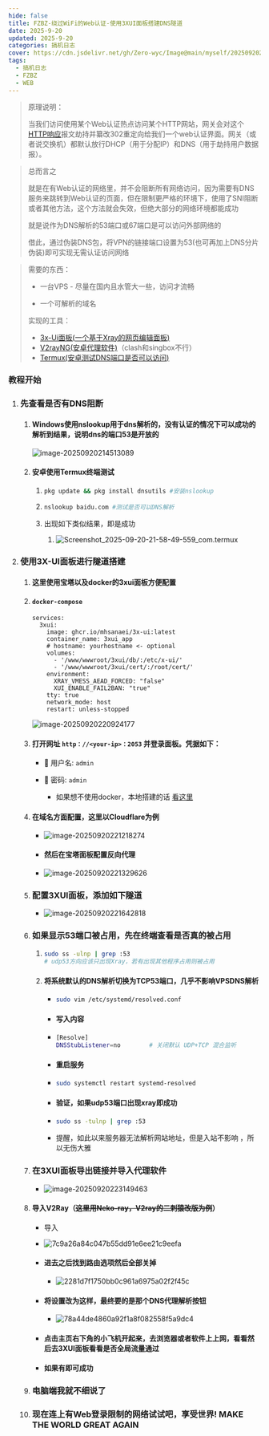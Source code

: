 ```yaml
---
hide: false
title: FZBZ-绕过WiFi的Web认证-使用3XUI面板搭建DNS隧道
date: 2025-9-20
updated: 2025-9-20
categories: 搞机日志
cover: https://cdn.jsdelivr.net/gh/Zero-wyc/Image@main/myself/20250920223900030.webp
tags:
  - 搞机日志
  - FZBZ
  - WEB
---
```


> 原理说明：
>
> 当我们访问使用某个Web认证热点访问某个HTTP网站，网关会对这个[HTTP响应](https://so.csdn.net/so/search?q=HTTP响应&spm=1001.2101.3001.7020)报文劫持并纂改302重定向给我们一个web认证界面。网关（或者说交换机）都默认放行DHCP（用于分配IP）和DNS（用于劫持用户数据报）。<!-- more -->

> 总而言之
>
> 就是在有Web认证的网络里，并不会阻断所有网络访问，因为需要有DNS服务来跳转到Web认证的页面，但在限制更严格的环境下，使用了SNI阻断或者其他方法，这个方法就会失效，但绝大部分的网络环境都能成功
>
> 就是说作为DNS解析的53端口或67端口是可以访问外部网络的
>
> 借此，通过伪装DNS包，将VPN的链接端口设置为53(也可再加上DNS分片伪装)即可实现无需认证访问网络

> 需要的东西：
>
> - 一台VPS - 尽量在国内且水管大一些，访问才流畅
>
>
> - 一个可解析的域名
>
>
> 实现的工具：
>
> - [3x-Ui面板(一个基于Xray的网页编辑面板)](https://github.com/MHSanaei/3x-ui)
> - [V2rayNG(安卓代理软件)](https://github.com/2dust/v2rayNG)（clash和singbox不行）
> - [Termux(安卓测试DNS端口是否可以访问)](https://github.com/termux/termux-app)

### 教程开始

1. ### 先查看是否有DNS阻断

   1. #### Windows使用nslookup用于dns解析的，没有认证的情况下可以成功的解析到结果，说明dns的端口53是开放的

      ![image-20250920214513089](https://cdn.jsdelivr.net/gh/Zero-wyc/Image@main/myself/20250920214520249.webp)

   2. #### 安卓使用Termux终端测试

      1. ```bash
         pkg update && pkg install dnsutils #安装nslookup
         ```

      2. ```bash
         nslookup baidu.com #测试是否可以DNS解析
         ```

      3. 出现如下类似结果，即是成功

         1. ![Screenshot_2025-09-20-21-58-49-559_com.termux](https://cdn.jsdelivr.net/gh/Zero-wyc/Image@main/myself/20250920215905034.webp)

2. ### 使用3X-UI面板进行隧道搭建

   1. #### 这里使用宝塔以及docker的3xui面板方便配置

   2. #### `docker-compose`

      ```docker-compose
      services:
        3xui:
          image: ghcr.io/mhsanaei/3x-ui:latest
          container_name: 3xui_app
          # hostname: yourhostname <- optional
          volumes:
            - '/www/wwwroot/3xui/db/:/etc/x-ui/'
            - '/www/wwwroot/3xui/cert/:/root/cert/'
          environment:
            XRAY_VMESS_AEAD_FORCED: "false"
            XUI_ENABLE_FAIL2BAN: "true"
          tty: true
          network_mode: host
          restart: unless-stopped
      ```

      ![image-20250920220924177](https://cdn.jsdelivr.net/gh/Zero-wyc/Image@main/myself/20250920220944331.webp)

   3. #### 打开网址 `http：//<your-ip>：2053` 并登录面板。凭据如下：

      - 👤 用户名: `admin`

      - 🔑 密码: `admin`
        - 如果想不使用docker，本地搭建的话 [看这里](https://github.com/MHSanaei/3x-ui/wiki/Installation#install-in-one-line-recommended)

   4. #### 在域名方面配置，这里以Cloudflare为例

      - ![image-20250920221218274](https://cdn.jsdelivr.net/gh/Zero-wyc/Image@main/myself/20250920221218430.webp)

      - #### 然后在宝塔面板配置反向代理

      - ![image-20250920221329626](https://cdn.jsdelivr.net/gh/Zero-wyc/Image@main/myself/20250920221329884.webp)

   5. ### 配置3XUI面板，添加如下隧道

      - ![image-20250920221642818](https://cdn.jsdelivr.net/gh/Zero-wyc/Image@main/myself/20250920221643074.webp)

   6. ### 如果显示53端口被占用，先在终端查看是否真的被占用

      1. ```bash
         sudo ss -ulnp | grep :53
         # udp53方向应该只出现Xray，若有出现其他程序占用则被占用
         ```

      2. #### 将系统默认的DNS解析切换为TCP53端口，几乎不影响VPSDNS解析

         - ```bash
           sudo vim /etc/systemd/resolved.conf
           ```
   
         - #### 写入内容
   
         - ```bash
           [Resolve]
           DNSStubListener=no        # 关闭默认 UDP+TCP 混合监听
           ```
   
         - #### 重启服务

         - ```bash
           sudo systemctl restart systemd-resolved
           ```
   
         - #### 验证，如果udp53端口出现xray即成功

         - ```bash
           sudo ss -tulnp | grep :53
           ```
   
         - 提醒，如此以来服务器无法解析网站地址，但是入站不影响 ，所以无伤大雅

   7. ### 在3XUI面板导出链接并导入代理软件

      - ![image-20250920223149463](https://cdn.jsdelivr.net/gh/Zero-wyc/Image@main/myself/20250920223149620.webp)

   8. #### 导入V2Ray（~~这里用Neko-ray，V2ray的二刺猿改版为例~~）

      - 导入

      - ![7c9a26a84c047b55dd91e6ee21c9eefa](https://cdn.jsdelivr.net/gh/Zero-wyc/Image@main/myself/20250920223258257.webp)

      - #### 进去之后找到路由选项然后全部关掉

        - ![2281d7f1750bb0c961a6975a02f2f45c](https://cdn.jsdelivr.net/gh/Zero-wyc/Image@main/myself/20250920223416161.webp)

      - #### 将设置改为这样，最终要的是那个DNS代理解析按钮

        - ![78a44de4860a92f1a8f082558f5a9dc4](https://cdn.jsdelivr.net/gh/Zero-wyc/Image@main/myself/20250920223453947.webp)

      - #### 点击主页右下角的小飞机开起来，去浏览器或者软件上上网，看看然后去3XUI面板看看是否全局流量通过

      - #### 如果有即可成功

   9. ### 电脑端我就不细说了

   10. ### 现在连上有Web登录限制的网络试试吧，享受世界! MAKE THE WORLD GREAT AGAIN

